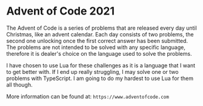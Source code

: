 # Advent of Code 2021

The Advent of Code is a series of problems that are released every day until Christmas, like an advent calendar.
Each day consists of two problems, the second one unlocking once the first correct answer has been submitted. The
problems are not intended to be solved with any specific language, therefore it is dealer's choice on the language
used to solve the problems.

I have chosen to use Lua for these challenges as it is a language that I want to get better with. If I end up really
struggling, I may solve one or two problems with TypeScript. I am going to do my hardest to use Lua for them all though.

More information can be found at: `https://www.adventofcode.com`
